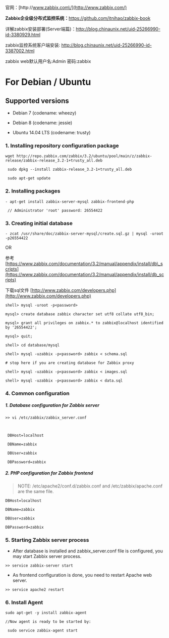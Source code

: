 官网：[http:\/\/www.zabbix.com\/](http://www.zabbix.com/)

**Zabbix企业级分布式监控系统：**[https:\/\/github.com\/itnihao\/zabbix-book](https://github.com/itnihao/zabbix-book)

详解zabbix安装部署\(Server端篇\)：[http:\/\/blog.chinaunix.net\/uid-25266990-id-3380929.html](http://blog.chinaunix.net/uid-25266990-id-3380929.html)

zabbix监控系统客户端安装: [http:\/\/blog.chinaunix.net\/uid-25266990-id-3387002.html](http://blog.chinaunix.net/uid-25266990-id-3387002.html)

zabbix web默认用户名:Admin    密码:zabbix

# For Debian \/ Ubuntu

## Supported versions

* Debian 7 \(codename: wheezy\)

* Debian 8 \(codename: jessie\)

* Ubuntu 14.04 LTS \(codename: trusty\)


### 1. Installing repository configuration package

```
wget http://repo.zabbix.com/zabbix/3.2/ubuntu/pool/main/z/zabbix-release/zabbix-release_3.2-1+trusty_all.deb

 sudo dpkg --install zabbix-release_3.2-1+trusty_all.deb

 sudo apt-get update
```

### 2. Installing packages

```
- apt-get install zabbix-server-mysql zabbix-frontend-php

 // Administrator 'root' password: 26554422
```

### 3. Creating initial database

```
- zcat /usr/share/doc/zabbix-server-mysql/create.sql.gz | mysql -uroot -p26554422
```

OR

参考 [https://www.zabbix.com/documentation/3.2/manual/appendix/install/db\_scripts](https://www.zabbix.com/documentation/3.2/manual/appendix/install/db_scripts)

下载sql文件 [http://www.zabbix.com/developers.php](http://www.zabbix.com/developers.php)

```
shell> mysql -uroot -p<password>

mysql> create database zabbix character set utf8 collate utf8_bin;

mysql> grant all privileges on zabbix.* to zabbix@localhost identified by '26554422';

mysql> quit;

shell> cd database/mysql

shell> mysql -uzabbix -p<password> zabbix < schema.sql

# stop here if you are creating database for Zabbix proxy

shell> mysql -uzabbix -p<password> zabbix < images.sql

shell> mysql -uzabbix -p<password> zabbix < data.sql
```

### 4. Common configuration

##### 1. Database configuration for Zabbix server

```
>> vi /etc/zabbix/zabbix_server.conf



 DBHost=localhost

 DBName=zabbix

 DBUser=zabbix

 DBPassword=zabbix
```

##### 2. PHP configuration for Zabbix frontend

> NOTE: \/etc\/apache2\/conf.d\/zabbix.conf and \/etc\/zabbix\/apache.conf are the same file.

```
DBHost=localhost

DBName=zabbix

DBUser=zabbix

DBPassword=zabbix
```

### 5. Starting Zabbix server process

* After database is installed and zabbix\_server.conf file is configured, you may start Zabbix server process.

```
>> service zabbix-server start
```

* As frontend configuration is done, you need to restart Apache web server.

```
>> service apache2 restart
```

### 6. Install Agent

```
sudo apt-get -y install zabbix-agent

//Now agent is ready to be started by:

 sudo service zabbix-agent start
```




